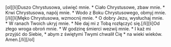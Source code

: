 [ol][li]Duszo Chrystusowa, uświęć mnie. * Ciało Chrystusowe, zbaw mnie. * Krwi Chrystusowa, napój mnie. * Wodo z Boku Chrystusowego, obmyj mnie.[/li][li]Męko Chrystusowa, wzmocnij mnie. * O dobry Jezu, wysłuchaj mnie. * W ranach Twoich ukryj mnie. * Nie daj mi z Tobą rozłączyć się.[/li][li]Od złego wroga obroń mnie. * W godzinę śmierci wezwij mnie. * I każ mi przyjść do Siebie, * abym z świętymi Twymi chwalił Cię * na wieki wieków. Amen.[/li][/ol]